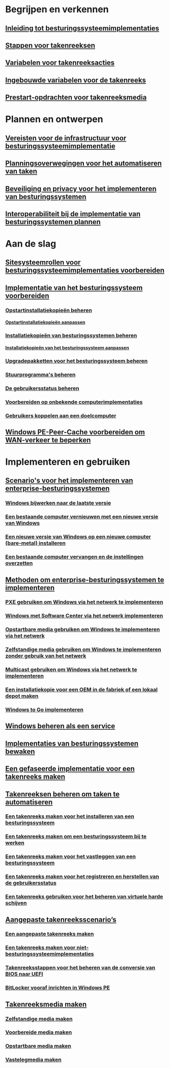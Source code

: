# Begrijpen en verkennen
## [Inleiding tot besturingssysteemimplementaties](understand/introduction-to-operating-system-deployment.md)
## [Stappen voor takenreeksen](understand/task-sequence-steps.md)
## [Variabelen voor takenreeksacties](understand/task-sequence-action-variables.md)
## [Ingebouwde variabelen voor de takenreeks](understand/task-sequence-built-in-variables.md)
## [Prestart-opdrachten voor takenreeksmedia](understand/prestart-commands-for-task-sequence-media.md)

# Plannen en ontwerpen
## [Vereisten voor de infrastructuur voor besturingssysteemimplementatie](plan-design/infrastructure-requirements-for-operating-system-deployment.md)
## [Planningsoverwegingen voor het automatiseren van taken](plan-design/planning-considerations-for-automating-tasks.md)
## [Beveiliging en privacy voor het implementeren van besturingssystemen](plan-design/security-and-privacy-for-operating-system-deployment.md)
## [Interoperabiliteit bij de implementatie van besturingssystemen plannen](plan-design/planning-for-operating-system-deployment-interoperability.md)

# Aan de slag
## [Sitesysteemrollen voor besturingssysteemimplementaties voorbereiden](get-started/prepare-site-system-roles-for-operating-system-deployments.md)
## [Implementatie van het besturingssysteem voorbereiden](get-started/prepare-for-operating-system-deployment.md)
### [Opstartinstallatiekopieën beheren](get-started/manage-boot-images.md)
#### [Opstartinstallatiekopieën aanpassen](get-started/customize-boot-images.md)

### [Installatiekopieën van besturingssystemen beheren](get-started/manage-operating-system-images.md)
#### [Installatiekopieën van het besturingssysteem aanpassen](get-started/customize-operating-system-images.md)

### [Upgradepakketten voor het besturingssysteem beheren](get-started/manage-operating-system-upgrade-packages.md)
### [Stuurprogramma's beheren](get-started/manage-drivers.md)
### [De gebruikersstatus beheren](get-started/manage-user-state.md)
### [Voorbereiden op onbekende computerimplementaties](get-started/prepare-for-unknown-computer-deployments.md)
### [Gebruikers koppelen aan een doelcomputer](get-started/associate-users-with-a-destination-computer.md)

## [Windows PE-Peer-Cache voorbereiden om WAN-verkeer te beperken](get-started/prepare-windows-pe-peer-cache-to-reduce-wan-traffic.md)

# Implementeren en gebruiken
## [Scenario's voor het implementeren van enterprise-besturingssystemen](deploy-use/scenarios-to-deploy-enterprise-operating-systems.md)
### [Windows bijwerken naar de laatste versie](deploy-use/upgrade-windows-to-the-latest-version.md)
### [Een bestaande computer vernieuwen met een nieuwe versie van Windows](deploy-use/refresh-an-existing-computer-with-a-new-version-of-windows.md)
### [Een nieuwe versie van Windows op een nieuwe computer (bare-metal) installeren](deploy-use/install-new-windows-version-new-computer-bare-metal.md)
### [Een bestaande computer vervangen en de instellingen overzetten](deploy-use/replace-an-existing-computer-and-transfer-settings.md)

## [Methoden om enterprise-besturingssystemen te implementeren](deploy-use/methods-to-deploy-enterprise-operating-systems.md)
### [PXE gebruiken om Windows via het netwerk te implementeren](deploy-use/use-pxe-to-deploy-windows-over-the-network.md)
### [Windows met Software Center via het netwerk implementeren](deploy-use/use-software-center-to-deploy-windows-over-the-network.md)
### [Opstartbare media gebruiken om Windows te implementeren via het netwerk](deploy-use/use-bootable-media-to-deploy-windows-over-the-network.md)
### [Zelfstandige media gebruiken om Windows te implementeren zonder gebruik van het netwerk](deploy-use/use-stand-alone-media-to-deploy-windows-without-using-the-network.md)
### [Multicast gebruiken om Windows via het netwerk te implementeren](deploy-use/use-multicast-to-deploy-windows-over-the-network.md)
### [Een installatiekopie voor een OEM in de fabriek of een lokaal depot maken](deploy-use/create-an-image-for-an-oem-in-factory-or-a-local-depot.md)
### [Windows to Go implementeren](deploy-use/deploy-windows-to-go.md)

## [Windows beheren als een service](deploy-use/manage-windows-as-a-service.md)
## [Implementaties van besturingssystemen bewaken](deploy-use/monitor-operating-system-deployments.md)
## [Een gefaseerde implementatie voor een takenreeks maken](deploy-use/create-phased-deployment-for-task-sequence.md)

## [Takenreeksen beheren om taken te automatiseren](deploy-use/manage-task-sequences-to-automate-tasks.md)
### [Een takenreeks maken voor het installeren van een besturingssysteem](deploy-use/create-a-task-sequence-to-install-an-operating-system.md)
### [Een takenreeks maken om een besturingssysteem bij te werken](deploy-use/create-a-task-sequence-to-upgrade-an-operating-system.md)
### [Een takenreeks maken voor het vastleggen van een besturingssysteem](deploy-use/create-a-task-sequence-to-capture-an-operating-system.md)
### [Een takenreeks maken voor het registreren en herstellen van de gebruikersstatus](deploy-use/create-a-task-sequence-to-capture-and-restore-user-state.md)
### [Een takenreeks gebruiken voor het beheren van virtuele harde schijven](deploy-use/use-a-task-sequence-to-manage-virtual-hard-disks.md)

## [Aangepaste takenreeksscenario’s](deploy-use/custom-task-sequence-scenarios.md)
### [Een aangepaste takenreeks maken](deploy-use/create-a-custom-task-sequence.md)
### [Een takenreeks maken voor niet-besturingssysteemimplementaties](deploy-use/create-a-task-sequence-for-non-operating-system-deployments.md)
### [Takenreeksstappen voor het beheren van de conversie van BIOS naar UEFI](deploy-use/task-sequence-steps-to-manage-bios-to-uefi-conversion.md)
### [BitLocker vooraf inrichten in Windows PE](deploy-use/preprovision-bitlocker-in-windows-pe.md)

## [Takenreeksmedia maken](deploy-use/create-task-sequence-media.md)
### [Zelfstandige media maken](deploy-use/create-stand-alone-media.md)
### [Voorbereide media maken](deploy-use/create-prestaged-media.md)
### [Opstartbare media maken](deploy-use/create-bootable-media.md)
### [Vastelegmedia maken](deploy-use/create-capture-media.md)
